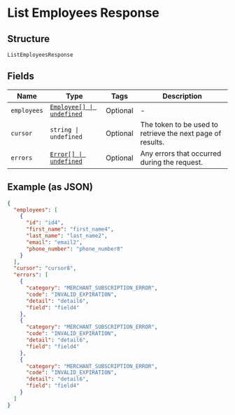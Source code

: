 <!-- Optimized: 2025-10-06 -->
<!-- RPM: 1.6.2.1.1.6.2.1_list-employees-response_20251006 -->
<!-- Session: E2E RPM DNA Application -->
<!-- AOM: RND (Reggie & Dro) -->
<!-- COI: TECHNOLOGY -->
<!-- RPM: HIGH -->
<!-- ACTION: BUILD -->


# List Employees Response

## Structure

`ListEmployeesResponse`

## Fields

| Name | Type | Tags | Description |
|  --- | --- | --- | --- |
| `employees` | [`Employee[] \| undefined`](../../doc/models/employee.md) | Optional | - |
| `cursor` | `string \| undefined` | Optional | The token to be used to retrieve the next page of results. |
| `errors` | [`Error[] \| undefined`](../../doc/models/error.md) | Optional | Any errors that occurred during the request. |

## Example (as JSON)

```json
{
  "employees": [
    {
      "id": "id4",
      "first_name": "first_name4",
      "last_name": "last_name2",
      "email": "email2",
      "phone_number": "phone_number8"
    }
  ],
  "cursor": "cursor8",
  "errors": [
    {
      "category": "MERCHANT_SUBSCRIPTION_ERROR",
      "code": "INVALID_EXPIRATION",
      "detail": "detail6",
      "field": "field4"
    },
    {
      "category": "MERCHANT_SUBSCRIPTION_ERROR",
      "code": "INVALID_EXPIRATION",
      "detail": "detail6",
      "field": "field4"
    },
    {
      "category": "MERCHANT_SUBSCRIPTION_ERROR",
      "code": "INVALID_EXPIRATION",
      "detail": "detail6",
      "field": "field4"
    }
  ]
}
```
